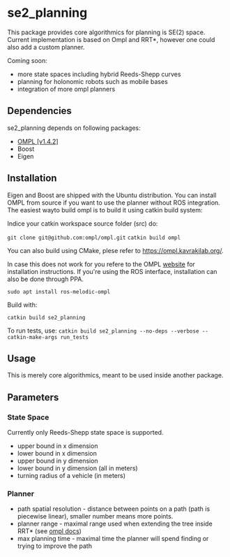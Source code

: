# se2_planning
This package provides core algorithmics for planning is SE(2) space. Current implementation is based on Ompl and RRT*, however one could also add a custom planner.

Coming soon:
* more state spaces including hybrid Reeds-Shepp curves
* planning for holonomic robots such as mobile bases
* integration of more ompl planners


## Dependencies

se2_planning depends on following packages:

- [OMPL \[v1.4.2\]](https://github.com/ompl/ompl)
- Boost
- Eigen

## Installation

Eigen and Boost are shipped with the Ubuntu distribution. You can install OMPL from source if you want to use the planner without ROS integration. The easiest wayto build ompl is to build it using catkin build system:

Indice your catkin workspace source folder (src) do:

`git clone git@github.com:ompl/ompl.git`
`catkin build ompl` 

You can also build using CMake, plese refer to https://ompl.kavrakilab.org/.

In case this does not work for you refere to the OMPL [website](https://github.com/ompl/ompl/blob/master/doc/markdown/installation.md) for installation instructions. If you're using the ROS interface, installation can also be done through PPA.

`sudo apt install ros-melodic-ompl`

Build with:

`catkin build se2_planning`  

To run tests, use:
`catkin build se2_planning --no-deps --verbose --catkin-make-args run_tests`

## Usage
This is merely core algorithmics, meant to be used inside another package.

## Parameters

### State Space
Currently only Reeds-Shepp state space is supported.
* upper bound in x dimension
* lower bound in x dimension
* upper bound in y dimension
* lower bound in y dimension (all in meters)
* turning radius of a vehicle (in meters)

### Planner
* path spatial resolution - distance between points on a path (path is piecewise linear), smaller number means more points.
* planner range - maximal range used when extending the tree inside RRT* (see [ompl docs](https://ompl.kavrakilab.org/classompl_1_1geometric_1_1RRTstar.html#gRRTstar))
* max planning time - maximal time the planner will spend finding or trying to improve the path
